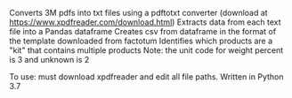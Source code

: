 Converts 3M pdfs into txt files using a pdftotxt converter (download at https://www.xpdfreader.com/download.html)
Extracts data from each text file into a Pandas dataframe
Creates csv from dataframe in the format of the template downloaded from factotum
Identifies which products are a "kit" that contains multiple products
Note: the unit code for weight percent is 3 and unknown is 2

To use: must download xpdfreader and edit all file paths.
Written in Python 3.7
